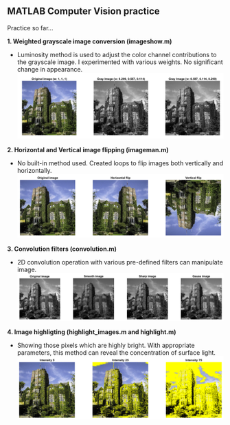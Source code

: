 MATLAB Computer Vision practice
------
Practice so far...

**1. Weighted grayscale image conversion (imageshow.m)**
- Luminosity method is used to adjust the color channel contributions to the grayscale image. I experimented with various weights. No significant change in appearance.
![Grayscale Image Conversion](output//weighted_grayscale_conversion.png)

**2. Horizontal and Vertical image flipping (imageman.m)**
- No built-in method used. Created loops to flip images both vertically and horizontally.
![Image vertical and horizontal flip](output//flipping.png)

**3. Convolution filters (convolution.m)**
- 2D convolution operation with various pre-defined filters can manipulate image.
![Image convolutional filters](output//convolution_filter.png)

**4. Image highligting (highlight_images.m and highlight.m)**
- Showing those pixels which are highly bright. With appropriate parameters, this method can reveal the concentration of surface light.
![Image highlighting](output//highlighting.png)
